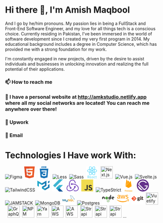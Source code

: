 # Hi there 👋, I'm Amish Maqbool
And I go by he/him pronouns. My passion lies in being a FullStack and Front-End Software Engineer, and my love for all things tech is a conscious choice. Currently residing in Pakistan, I've been immersed in the world of software development since I created my very first program in 2014. My educational background includes a degree in Computer Science, which has provided me with a strong foundation for my work.

I'm constantly engaged in new projects, driven by the desire to assist individuals and businesses in unlocking innovation and realizing the full potential of their applications.
 
### 📫 How to reach me
### 🔗 I have a personal website at http://amkstudio.netlify.app where all my social networks are located! You can reach me anywhere over there!
### 💬 Upwork
### 📇 Email

# Technologies I Have work With:
<div>
 
  <img src="https://cdn.jsdelivr.net/gh/devicons/devicon/icons/figma/figma-original.svg" title="Figma" alt="Figma" width="40" height="40"/>   
   <img src="https://github.com/devicons/devicon/blob/master/icons/html5/html5-original.svg" title="HTML5" alt="HTML" width="40" height="40"/>&nbsp;  
  <img src="https://github.com/devicons/devicon/blob/master/icons/css3/css3-plain-wordmark.svg"  title="CSS3" alt="CSS" width="40" height="40"/>&nbsp;
  <img src="https://cdn.jsdelivr.net/gh/devicons/devicon/icons/less/less-plain-wordmark.svg" title="Less" alt="Less" width="40" height="40" />&nbsp;
  <img src="https://cdn.jsdelivr.net/gh/devicons/devicon/icons/sass/sass-original.svg" title="Sass" alt="Sass" width="40" height="40" />&nbsp; 
  <img src="https://github.com/devicons/devicon/blob/master/icons/react/react-original-wordmark.svg" title="React.js" alt="React" width="40" height="40"/>&nbsp;
  <img src="https://cdn.jsdelivr.net/gh/devicons/devicon/icons/nextjs/nextjs-original-wordmark.svg"  title="Next.js" **alt="Next" width="40" height="40" />&nbsp;
  <img src="https://cdn.jsdelivr.net/gh/devicons/devicon/icons/vuejs/vuejs-original-wordmark.svg" title="Vue" alt="Vue.js" width="40" height="40"/>&nbsp;
 <img src="https://cdn.jsdelivr.net/gh/devicons/devicon/icons/svelte/svelte-original-wordmark.svg" title="Svelte" alt="Svelte.js" width="40" height="40"/>&nbsp;
  <img src="https://cdn.jsdelivr.net/gh/devicons/devicon/icons/tailwindcss/tailwindcss-original-wordmark.svg" title="TailwindCSS" alt="TailwindCSS" width="50" height="50" />&nbsp;
  <img src="https://github.com/devicons/devicon/blob/master/icons/materialui/materialui-original.svg" title="Material UI" alt="Material UI" width="40" height="40"/>&nbsp;
  <img src="https://github.com/devicons/devicon/blob/master/icons/flutter/flutter-original.svg" title="Flutter" alt="Flutter" width="40" height="40"/>&nbsp;
  <img src="https://github.com/devicons/devicon/blob/master/icons/redux/redux-original.svg" title="Redux" alt="Redux " width="40" height="40"/>&nbsp;
  <img src="https://github.com/devicons/devicon/blob/master/icons/javascript/javascript-original.svg" title="JavaScript" alt="JavaScript" width="40" height="40"/>&nbsp;
   <img src="https://cdn.jsdelivr.net/gh/devicons/devicon/icons/typescript/typescript-original.svg" title="TypeStrict" alt="TypeStrict" width="40" height="40" />
  <img src="https://github.com/devicons/devicon/blob/master/icons/firebase/firebase-plain-wordmark.svg" title="Firebase" alt="Firebase" width="40" height="40"/>&nbsp;
  <img src="https://github.com/devicons/devicon/blob/master/icons/gatsby/gatsby-original.svg" title="Gatsby.js"  alt="Gatsby.js" width="40" height="40"/>&nbsp;
  <img src="https://cdn.jsdelivr.net/gh/devicons/devicon/icons/jamstack/jamstack-original-wordmark.svg" title="JAMSTACK"  alt="JAMSTACK" width="40" height="40"/>&nbsp;
 <img src="https://cdn.jsdelivr.net/gh/devicons/devicon/icons/mongodb/mongodb-original.svg" title="MongoDB"  alt="MongoDB" width="40" height="40"/>&nbsp;
  <img src="https://github.com/devicons/devicon/blob/master/icons/mysql/mysql-original-wordmark.svg" title="MySQL"  alt="MySQL" width="40" height="40"/>&nbsp;
 <img src="https://cdn.jsdelivr.net/gh/devicons/devicon/icons/postgresql/postgresql-original-wordmark.svg" title="Postgres"  alt="Postgres" width="40" height="40"/>&nbsp;
  <img src="https://github.com/devicons/devicon/blob/master/icons/nodejs/nodejs-original-wordmark.svg" title="NodeJS" alt="NodeJS" width="40" height="40"/>&nbsp;
  <img src="https://github.com/devicons/devicon/blob/master/icons/amazonwebservices/amazonwebservices-plain-wordmark.svg" title="AWS" alt="AWS" width="40" height="40"/>&nbsp;
  <img src="https://github.com/devicons/devicon/blob/master/icons/git/git-original-wordmark.svg" title="Git" **alt="Git" width="40" height="40"/>&nbsp;
  <img src="https://cdn.jsdelivr.net/gh/devicons/devicon/icons/vuetify/vuetify-original.svg" title="Vuetify" **alt="Vuetify" width="40" height="40"/>&nbsp;
  <img src="https://cdn.jsdelivr.net/gh/devicons/devicon/icons/graphql/graphql-plain.svg" title="GraphQl" **alt="GraphQL" width="40" height="40" />&nbsp;
 <img src="https://cdn.jsdelivr.net/gh/devicons/devicon/icons/npm/npm-original-wordmark.svg" title="NPM" **alt="NPM" width="40" height="40" />&nbsp;
 <img src="https://cdn.jsdelivr.net/gh/devicons/devicon/icons/yarn/yarn-original-wordmark.svg"  title="Yarn" **alt="Yarn" width="40" height="40"/>&nbsp;
  <img src="https://cdn.jsdelivr.net/gh/devicons/devicon/icons/amazonwebservices/amazonwebservices-original-wordmark.svg" title="AWS" **alt="AWS" width="40" height="40" />&nbsp;
  <img src="https://seeklogo.com/images/C/contentful-logo-C395C545BF-seeklogo.com.png" title="AWS" **alt="Contentful" width="40" height="40" />&nbsp;
  <img src="https://encrypted-tbn0.gstatic.com/images?q=tbn:ANd9GcQ-_185brbi3EySBAiV_LQAcmyRBnSvsQftXWDY1G49rg&s" title="Strapi" **alt="AWS" width="40" height="40" />&nbsp;
 <img src="https://seeklogo.com/images/A/astro-logo-B3B4DABB0A-seeklogo.com.png" title="Strapi" **alt="Astro" width="40" height="40" />&nbsp;
       <img src="https://encrypted-tbn0.gstatic.com/images?q=tbn:ANd9GcSJVgGab_Gq7s6iO9LSaAGe2ALEmKK_yAQ3geW0NTBN8w&s" title="Strapi" **alt="Azure" width="40" height="40" /> ...    
          
          
</div>
